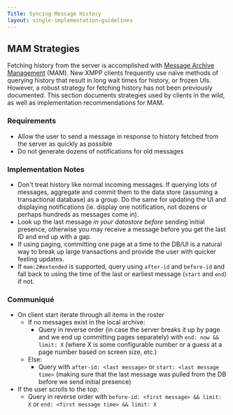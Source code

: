 ```yaml
---
Title: Syncing Message History
layout: single-implementation-guidelines
---
```


## MAM Strategies

Fetching history from the server is accomplished with [Message Archive
Management][MAM] (MAM).
New XMPP clients frequently use naïve methods of querying history that result in
long wait times for history, or frozen UIs.
However, a robust strategy for fetching history has not been previously
documented.
This section documents strategies used by clients in the wild, as well as
implementation recommendations for MAM.

### Requirements

- Allow the user to send a message in response to history fetched from the
  server as quickly as possible
- Do not generate dozens of notifications for old messages

### Implementation Notes

- Don't treat history like normal incoming messages.
  If querying lots of messages, aggregate and commit them to the data store
  (assuming a transactional database) as a group.
  Do the same for updating the UI and displaying notifications (ie. display one
  notification, not dozens or perhaps hundreds as messages come in).
- Look up the last message _in your datastore before_ sending initial presence,
  otherwise you may receive a message before you get the last ID and end up with
  a gap.
- If using paging, committing one page at a time to the DB/UI is a natural way
  to break up large transactions and provide the user with quicker feeling
  updates.
- If `mam:2#extended` is supported, query using `after-id` and `before-id` and
  fall back to using the time of the last or earliest message (`start` and
  `end`) if not.

### Communiqué

- On client start iterate through all items in the roster
    - If no messages exist in the local archive:
        - Query in reverse order (in case the server breaks it up by page and we
          end up committing pages separately) with `end: now && limit: X` (where
          X is some configurable number or a guess at a page number based on
          screen size, etc.)
    - Else:
        - Query with `after-id: <last message>` or `start: <last message time>`
          (making sure that the last message was pulled from the DB before we
          send initial presence)
- If the user scrolls to the top:
    - Query in reverse order with `before-id: <first message> && limit: X` or
      `end: <first message time> && limit: X`


[MAM]: /extensions/xep-0313.html
